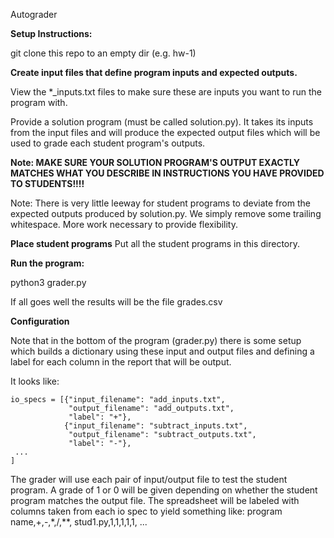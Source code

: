 Autograder 

**Setup Instructions:**

git clone this repo to an empty dir (e.g. hw-1)

**Create input files that define program inputs and expected outputs.**

View the *_inputs.txt files to make sure these are inputs you want to run the program
with.  

Provide a solution program (must be called solution.py).  It takes
its inputs from the input files and will produce the expected output files
 which will be used to grade each student program's outputs.
 
**Note:  MAKE SURE YOUR SOLUTION PROGRAM'S OUTPUT EXACTLY MATCHES WHAT YOU DESCRIBE IN INSTRUCTIONS
YOU HAVE PROVIDED TO STUDENTS!!!!**   

Note: There is very little leeway for student programs to deviate from the
expected outputs produced by solution.py.  We simply remove 
some trailing whitespace.  More work necessary to provide flexibility.


**Place student programs**
Put all the student programs in this directory.

**Run the program:**

python3 grader.py

If all goes well the results will be the file grades.csv

**Configuration**

Note that in the bottom of the program (grader.py) there is some setup
which builds a dictionary using these input and output files and defining a label 
for each column in the report that will be output.

It looks like:
```
io_specs = [{"input_filename": "add_inputs.txt", 
             "output_filename": "add_outputs.txt",
             "label": "+"},
            {"input_filename": "subtract_inputs.txt", 
             "output_filename": "subtract_outputs.txt",
             "label": "-"},
 ...
]   
```
The grader will use each pair of input/output file to test the student program.
A grade of 1 or 0 will be given depending on whether the student program matches
the output file.  The spreadsheet will be labeled with columns taken from each
io spec to yield something like:
program name,+,-,*,/,**,
stud1.py,1,1,1,1,1,
...

